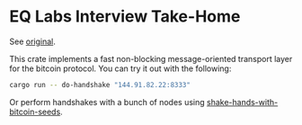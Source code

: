 # EQ Labs Interview Take-Home
See [original](https://github.com/eqlabs/recruitment-exercises/blob/cebb3a622ac7d59746e1febc0e809ab701a4c51a/node-handshake.md).

This crate implements a fast non-blocking message-oriented transport layer for the bitcoin protocol.
You can try it out with the following:
```sh
cargo run -- do-handshake "144.91.82.22:8333"
```

Or perform handshakes with a bunch of nodes using [shake-hands-with-bitcoin-seeds](./shake-hands-with-bitcoin-seeds).

